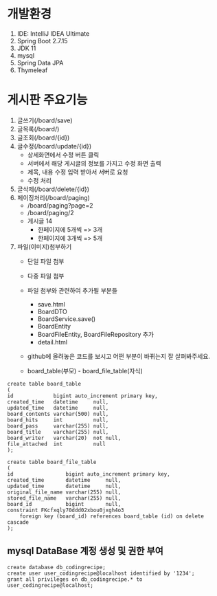 # 개발환경
1. IDE: IntelliJ IDEA Ultimate
2. Spring Boot 2.7.15
3. JDK 11
4. mysql
5. Spring Data JPA
6. Thymeleaf

# 게시판 주요기능 
1. 글쓰기(/board/save)
2. 글목록(/board/)
3. 글조회(/board/{id})
4. 글수정(/board/update/{id})
    - 상세화면에서 수정 버튼 클릭 
    - 서버에서 해당 게시글의 정보를 가지고 수정 화면 출력 
    - 제목, 내용 수정 입력 받아서 서버로 요청 
    - 수정 처리 
5. 글삭제(/board/delete/{id})
6. 페이징처리(/board/paging)
    - /board/paging?page=2
    - /board/paging/2
    - 게시글 14
      - 한페이지에 5개씩 => 3개
      - 한페이지에 3개씩 => 5개
7. 파일(이미지)첨부하기 
   - 단일 파일 첨부
   - 다중 파일 첨부
   - 파일 첨부와 관련하여 추가될 부분들  
     - save.html  
     - BoardDTO  
     - BoardService.save()  
     - BoardEntity
     - BoardFileEntity, BoardFileRepository 추가
     - detail.html
   - github에 올려놓은 코드를 보시고 어떤 부분이 바뀌는지 잘 살펴봐주세요. 

    - board_table(부모) - board_file_table(자식)
```
create table board_table
(
id             bigint auto_increment primary key,
created_time   datetime     null,
updated_time   datetime     null,
board_contents varchar(500) null,
board_hits     int          null,
board_pass     varchar(255) null,
board_title    varchar(255) null,
board_writer   varchar(20)  not null,
file_attached  int          null
);

create table board_file_table
(
id                 bigint auto_increment primary key,
created_time       datetime     null,
updated_time       datetime     null,
original_file_name varchar(255) null,
stored_file_name   varchar(255) null,
board_id           bigint       null,
constraint FKcfxqly70ddd02xbou0jxgh4o3
    foreign key (board_id) references board_table (id) on delete cascade
);
```










## mysql DataBase 계정 생성 및 권한 부여 
```
create database db_codingrecipe;
create user user_codingrecipe@localhost identified by '1234';
grant all privileges on db_codingrecipe.* to user_codingrecipe@localhost;
```
